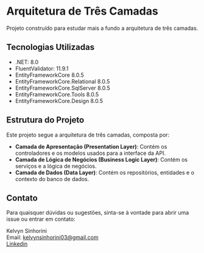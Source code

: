 # Arquitetura de Três Camadas

Projeto construído para estudar mais a fundo a arquitetura de três camadas.

## Tecnologias Utilizadas

- .NET: 8.0
- FluentValidator: 11.9.1
- EntityFrameworkCore 8.0.5
- EntityFrameworkCore.Relational 8.0.5
- EntityFrameworkCore.SqlServer 8.0.5
- EntityFrameworkCore.Tools 8.0.5
- EntityFrameworkCore.Design 8.0.5

## Estrutura do Projeto

Este projeto segue a arquitetura de três camadas, composta por:

- **Camada de Apresentação (Presentation Layer)**: Contém os controladores e os modelos usados para a interface da API.
- **Camada de Lógica de Negócios (Business Logic Layer)**: Contém os serviços e a lógica de negócios.
- **Camada de Dados (Data Layer)**: Contém os repositórios, entidades e o contexto do banco de dados.

## Contato
Para quaisquer dúvidas ou sugestões, sinta-se à vontade para abrir uma issue ou entrar em contato:

Kelvyn Sinhorini<br/>
Email: kelvynsinhorini03@gmail.com<br/>
[Linkedin](www.linkedin.com/in/kelvynsinhorini)
